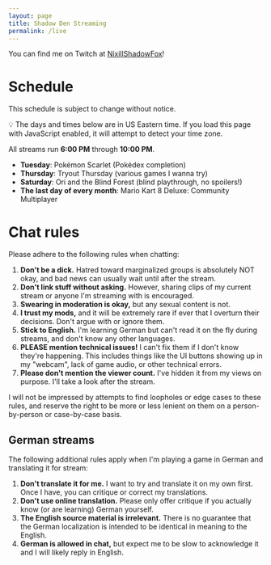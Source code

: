 ```yaml
---
layout: page
title: Shadow Den Streaming
permalink: /live
---
```


You can find me on Twitch at [NixillShadowFox](https://l.nixill.net/ttv)!

# Schedule
This schedule is subject to change without notice.

<span id="time-notice">💡 The days and times below are in US Eastern time. If you load this page with JavaScript enabled, it will attempt to detect your time zone.</span>

All streams run **<span id="startTime">6:00 PM</span>** through **<span id="endTime">10:00 PM</span>**.

* **<span id="tuesday">Tuesday</span>**: Pokémon Scarlet (Pokédex completion)
* **<span id="thursday">Thursday</span>**: Tryout Thursday (various games I wanna try)
* **<span id="saturday">Saturday</span>**: Ori and the Blind Forest (blind playthrough, no spoilers!)
* **The <span id="last">last</span> day of every month**: Mario Kart 8 Deluxe: Community Multiplayer

<span id="change-notice"></span>

<script src="/scripts/luxon.js"></script>
<script>
  var DateTime = luxon.DateTime;
  // Set the timezone to my own
  var now = DateTime.now().setZone("America/Detroit");
  // Save the following for testing
  // var now = DateTime.fromObject({
  //   year: 2023, month: 10, day: 15, hour: 0, minute: 0, second: 0
  // }, { zone: "America/Detroit" });
  // Set all the times and days correctly
  var streamStart = now.set({ hour: 18, minute: 0, second: 0 });
  var streamEnd = now.set({ hour: 22, minute: 0, second: 0 });
  var tuesday = streamStart.set({ weekday: 2 });
  var thursday = streamStart.set({ weekday: 4 });
  var saturday = streamStart.set({ weekday: 6 });
  // Set all timezones to the reader's
  var localZone = "local";
  var localStreamStart = streamStart.setZone(localZone);
  streamEnd = streamEnd.setZone(localZone);
  tuesday = tuesday.setZone(localZone);
  thursday = thursday.setZone(localZone);
  saturday = saturday.setZone(localZone);
  // And now set the spans above
  document.getElementById("startTime").innerText = localStreamStart.toLocaleString(DateTime.TIME_SIMPLE);
  document.getElementById("endTime").innerText = streamEnd.toLocaleString(DateTime.TIME_SIMPLE);
  document.getElementById("tuesday").innerText = tuesday.weekdayLong;
  document.getElementById("thursday").innerText = thursday.weekdayLong;
  document.getElementById("saturday").innerText = saturday.weekdayLong;
  document.getElementById("last").innerText = (tuesday.weekday == 2)?"last":"first";
  document.getElementById("time-notice").innerText = "✅ The days and times below are in your local time.";
  // Look ahead for time changes
  var lastHour = localStreamStart.hour;
  var changes = [];
  for (var i = 1; i <= 21; i++) {
    var localDay = streamStart.plus({ days: i }).setZone(localZone);
    var hour = localDay.hour;
    if (hour != lastHour) {
      changes.push(localDay);
    }
    lastHour = hour;
  }
  // Output time changes
  if (changes.length == 1) {
    document.getElementById("change-notice").innerText =
      "⚠ Stream time will be changing to " + changes[0].toLocaleString(DateTime.TIME_SIMPLE) +
      " on " + changes[0].toLocaleString({day: "numeric", month: "long"}) + ".";
  } else if (changes.length == 2) {
    document.getElementById("change-notice").innerText =
      "⚠ Stream time will be changing to " + changes[0].toLocaleString(DateTime.TIME_SIMPLE) +
      " on " + changes[0].toLocaleString({day: "numeric", month: "long"}) +
      ", and then to " + changes[1].toLocaleString(DateTime.TIME_SIMPLE) +
      " on " + changes[1].toLocaleString({day: "numeric", month: "long"}) + ".";
  }
</script>

# Chat rules
Please adhere to the following rules when chatting:

1. **Don't be a dick.** Hatred toward marginalized groups is absolutely NOT okay, and bad news can usually wait until after the stream.
2. **Don't link stuff without asking.** However, sharing clips of my current stream or anyone I'm streaming with is encouraged.
3. **Swearing in moderation is okay,** but any sexual content is not.
4. **I trust my mods,** and it will be extremely rare if ever that I overturn their decisions. Don't argue with or ignore them.
5. **Stick to English.** I'm learning German but can't read it on the fly during streams, and don't know any other languages.
6. **PLEASE mention technical issues!** I can't fix them if I don't know they're happening. This includes things like the UI buttons showing up in my "webcam", lack of game audio, or other technical errors.
7. **Please don't mention the viewer count.** I've hidden it from my views on purpose. I'll take a look after the stream.

I will not be impressed by attempts to find loopholes or edge cases to these rules, and reserve the right to be more or less lenient on them on a person-by-person or case-by-case basis.

## German streams
The following additional rules apply when I'm playing a game in German and translating it for stream:

1. **Don't translate it for me.** I want to try and translate it on my own first. Once I have, you can critique or correct my translations.
2. **Don't use online translation.** Please only offer critique if you actually know (or are learning) German yourself.
3. **The English source material is irrelevant.** There is no guarantee that the German localization is intended to be identical in meaning to the English.
4. **German is allowed in chat,** but expect me to be slow to acknowledge it and I will likely reply in English.